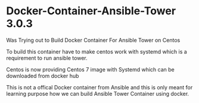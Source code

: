 # Docker-Container-Ansible-Tower 3.0.3

Was Trying out to Build Docker Container For Ansible Tower on Centos

To build this container have to make centos work with systemd which is a requirement to run ansible tower.

Centos is now providing Centos 7 image with Systemd which can be downloaded from docker hub

This is not a offical Docker container from Ansible and this is only meant for learning purpose how we can build Ansible Tower Container using docker.
